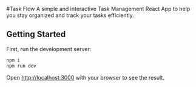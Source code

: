 #Task Flow
A simple and interactive Task Management React App to help you stay organized and track your tasks efficiently.
## Getting Started

First, run the development server:

```bash
npm i
npm run dev

```
Open [http://localhost:3000](http://localhost:3000) with your browser to see the result.

